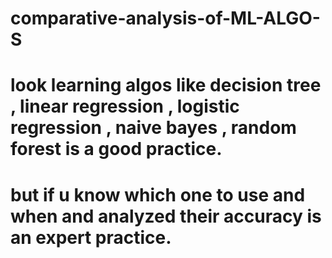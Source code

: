 # comparative-analysis-of-ML-ALGO-S
# look learning algos like decision tree , linear regression , logistic regression , naive bayes , random forest is a good practice.
# but if u know which one to use and when and analyzed their accuracy is an expert practice.
